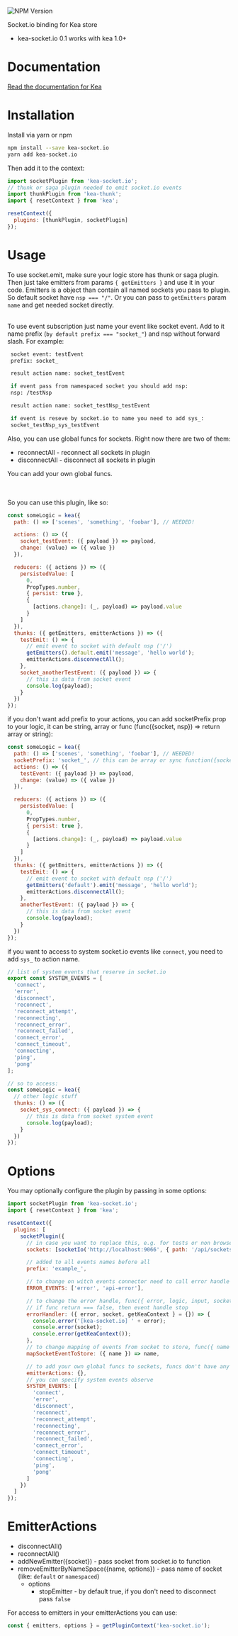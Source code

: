 ![NPM Version](https://img.shields.io/npm/v/kea-socket.io.svg)

Socket.io binding for Kea store

- kea-socket.io 0.1 works with kea 1.0+

# Documentation

[Read the documentation for Kea](https://kea.js.org/)

# Installation

Install via yarn or npm

```sh
npm install --save kea-socket.io
yarn add kea-socket.io
```

Then add it to the context:

```js
import socketPlugin from 'kea-socket.io';
// thunk or saga plugin needed to emit socket.io events
import thunkPlugin from 'kea-thunk';
import { resetContext } from 'kea';

resetContext({
  plugins: [thunkPlugin, socketPlugin]
});
```

# Usage

To use socket.emit, make sure your logic store has thunk or saga plugin. Then just take emitters from params `{ getEmitters }` and use it in your code.
Emitters is a object than contain all named sockets you pass to plugin. So default socket have `nsp === "/"`. Or you can pass to `getEmitters` param `name` and get needed socket directly.
<br/>
<br/>

To use event subscription just name your event like socket event. Add to it name prefix (`by default prefix === "socket_"`) and nsp without forward slash.
For example:

```sh
 socket event: testEvent
 prefix: socket_

 result action name: socket_testEvent

 if event pass from namespaced socket you should add nsp:
 nsp: /testNsp

 result action name: socket_testNsp_testEvent

 if event is reseve by socket.io to name you need to add sys_:
 socket_testNsp_sys_testEvent
```

Also, you can use global funcs for sockets. Right now there are two of them:

- reconnectAll - reconnect all sockets in plugin
- disconnectAll - disconnect all sockets in plugin

You can add your own global funcs.

<br/>
<br/>
So you can use this plugin, like so:

```js
const someLogic = kea({
  path: () => ['scenes', 'something', 'foobar'], // NEEDED!

  actions: () => ({
    socket_testEvent: ({ payload }) => payload,
    change: (value) => ({ value })
  }),

  reducers: ({ actions }) => ({
    persistedValue: [
      0,
      PropTypes.number,
      { persist: true },
      {
        [actions.change]: (_, payload) => payload.value
      }
    ]
  }),
  thunks: ({ getEmitters, emitterActions }) => ({
    testEmit: () => {
      // emit event to socket with default nsp ('/')
      getEmitters().default.emit('message', 'hello world');
      emitterActions.disconnectAll();
    },
    socket_anotherTestEvent: ({ payload }) => {
      // this is data from socket event
      console.log(payload);
    }
  })
});
```

if you don't want add prefix to your actions, you can add socketPrefix prop to your logic, it can be string, array or func (func({socket, nsp}) => return array or string):

```js
const someLogic = kea({
  path: () => ['scenes', 'something', 'foobar'], // NEEDED!
  socketPrefix: 'socket_', // this can be array or sync function({socket, nsp}) also
  actions: () => ({
    testEvent: ({ payload }) => payload,
    change: (value) => ({ value })
  }),

  reducers: ({ actions }) => ({
    persistedValue: [
      0,
      PropTypes.number,
      { persist: true },
      {
        [actions.change]: (_, payload) => payload.value
      }
    ]
  }),
  thunks: ({ getEmitters, emitterActions }) => ({
    testEmit: () => {
      // emit event to socket with default nsp ('/')
      getEmitters('default').emit('message', 'hello world');
      emitterActions.disconnectAll();
    },
    anotherTestEvent: ({ payload }) => {
      // this is data from socket event
      console.log(payload);
    }
  })
});
```

if you want to access to system socket.io events like `connect`, you need to add `sys_` to action name.

```js
// list of system events that reserve in socket.io
export const SYSTEM_EVENTS = [
  'connect',
  'error',
  'disconnect',
  'reconnect',
  'reconnect_attempt',
  'reconnecting',
  'reconnect_error',
  'reconnect_failed',
  'connect_error',
  'connect_timeout',
  'connecting',
  'ping',
  'pong'
];

// so to access:
const someLogic = kea({
  // other logic stuff
  thunks: () => ({
    socket_sys_connect: ({ payload }) => {
      // this is data from socket system event
      console.log(payload);
    }
  })
});
```

# Options

You may optionally configure the plugin by passing in some options:

```js
import socketPlugin from 'kea-socket.io';
import { resetContext } from 'kea';

resetContext({
  plugins: [
    socketPlugin({
      // in case you want to replace this, e.g. for tests or non browser environments
      sockets: [socketIo('http://localhost:9066', { path: '/api/sockets' })],

      // added to all events names before all
      prefix: 'example_',

      // to change on witch events connector need to call error handle
      ERROR_EVENTS: ['error', 'api-error'],

      // to change the error handle, func({ error, logic, input, socket })
      // if func return === false, then event handle stop
      errorHandler: ({ error, socket, getKeaContext } = {}) => {
        console.error('[kea-socket.io] ' + error);
        console.error(socket);
        console.error(getKeaContext());
      },
      // to change mapping of events from socket to store, func({ name })
      mapSocketEventToStore: ({ name }) => name,

      // to add your own global funcs to sockets, funcs don't have any params
      emitterActions: {},
      // you can specify system events observe
      SYSTEM_EVENTS: [
        'connect',
        'error',
        'disconnect',
        'reconnect',
        'reconnect_attempt',
        'reconnecting',
        'reconnect_error',
        'reconnect_failed',
        'connect_error',
        'connect_timeout',
        'connecting',
        'ping',
        'pong'
      ]
    })
  ]
});
```

# EmitterActions

- disconnectAll()
- reconnectAll()
- addNewEmitter({socket}) - pass socket from socket.io to function
- removeEmitterByNameSpace({name, options}) - pass name of socket (like: `default` or `namespaced`)
  - options
    - stopEmitter - by default true, if you don't need to disconnect pass `false`

For access to emitters in your emitterActions you can use:

```js
const { emitters, options } = getPluginContext('kea-socket.io');
```
